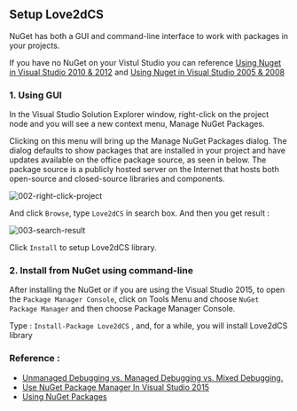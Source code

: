 
Setup Love2dCS
---
NuGet has both a GUI and command-line interface to work with packages in your projects. 

If you have no NuGet on your Vistul Studio you can reference [Using Nuget in Visual Studio 2010 & 2012](https://github.com/paypal/sdk-core-dotnet/wiki/Using-Nuget-in-Visual-Studio-2010-&-2012) and [Using Nuget in Visual Studio 2005 & 2008](https://github.com/paypal/sdk-core-dotnet/wiki/Using-Nuget-in-Visual-Studio-2005-&-2008)

### 1. Using GUI

In the Visual Studio Solution Explorer window, right-click on the project node and you will see a new context menu, Manage NuGet Packages. 

Clicking on this menu will bring up the Manage NuGet Packages dialog. The dialog defaults to show packages that are installed in your project and have updates available on the office package source, as seen in below. The package source is a publicly hosted server on the Internet that hosts both open-source and closed-source libraries and components.

![002-right-click-project](https://github.com/endlesstravel/Love2dCS/raw/master/img/002-right-click-project.png "002-right-click-project")

And click `Browse`, type `Love2dCS` in search box. And then you get result :

![003-search-result](https://github.com/endlesstravel/Love2dCS/raw/master/img/003-search-result.png "003-search-result")

Click `Install` to setup Love2dCS library.

### 2. Install from NuGet using command-line

After installing the NuGet or if you are using the Visual Studio 2015, to open the `Package Manager Console`, click on Tools Menu and choose `NuGet Package Manager` and then choose Package Manager Console.

Type : `Install-Package Love2dCS` , and, for a while, you will install Love2dCS library

### Reference : 
* [Unmanaged Debugging vs. Managed Debugging vs. Mixed Debugging.](https://blogs.msdn.microsoft.com/stevejs/2004/05/05/unmanaged-debugging-vs-managed-debugging-vs-mixed-debugging/)
* [Use NuGet Package Manager In Visual Studio 2015](http://www.c-sharpcorner.com/UploadFile/8a67c0/use-nuget-package-manager-in-visual-studio-2015/)
* [Using NuGet Packages](http://www.developerfusion.com/article/131917/using-nuget-packages/)
